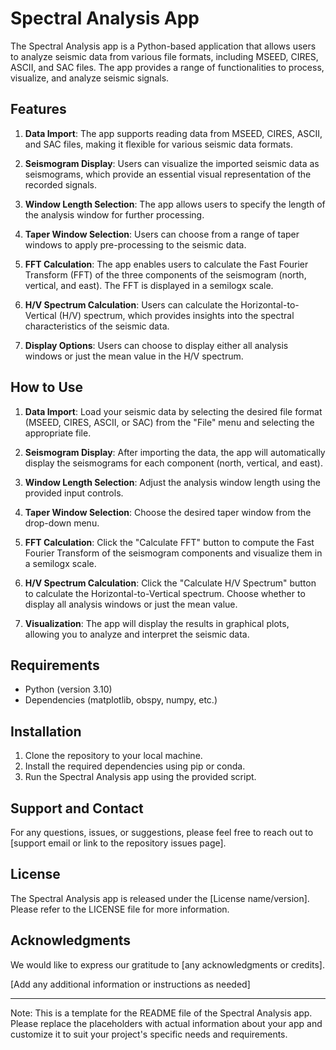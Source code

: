 # Spectral Analysis App

The Spectral Analysis app is a Python-based application that allows users to analyze seismic data from various file formats, including MSEED, CIRES, ASCII, and SAC files. The app provides a range of functionalities to process, visualize, and analyze seismic signals.

## Features

1. **Data Import**: The app supports reading data from MSEED, CIRES, ASCII, and SAC files, making it flexible for various seismic data formats.

2. **Seismogram Display**: Users can visualize the imported seismic data as seismograms, which provide an essential visual representation of the recorded signals.

3. **Window Length Selection**: The app allows users to specify the length of the analysis window for further processing.

4. **Taper Window Selection**: Users can choose from a range of taper windows to apply pre-processing to the seismic data.

5. **FFT Calculation**: The app enables users to calculate the Fast Fourier Transform (FFT) of the three components of the seismogram (north, vertical, and east). The FFT is displayed in a semilogx scale.

6. **H/V Spectrum Calculation**: Users can calculate the Horizontal-to-Vertical (H/V) spectrum, which provides insights into the spectral characteristics of the seismic data.

7. **Display Options**: Users can choose to display either all analysis windows or just the mean value in the H/V spectrum.

## How to Use

1. **Data Import**: Load your seismic data by selecting the desired file format (MSEED, CIRES, ASCII, or SAC) from the "File" menu and selecting the appropriate file.

2. **Seismogram Display**: After importing the data, the app will automatically display the seismograms for each component (north, vertical, and east).

3. **Window Length Selection**: Adjust the analysis window length using the provided input controls.

4. **Taper Window Selection**: Choose the desired taper window from the drop-down menu.

5. **FFT Calculation**: Click the "Calculate FFT" button to compute the Fast Fourier Transform of the seismogram components and visualize them in a semilogx scale.

6. **H/V Spectrum Calculation**: Click the "Calculate H/V Spectrum" button to calculate the Horizontal-to-Vertical spectrum. Choose whether to display all analysis windows or just the mean value.

7. **Visualization**: The app will display the results in graphical plots, allowing you to analyze and interpret the seismic data.

## Requirements

- Python (version 3.10)
- Dependencies (matplotlib, obspy, numpy, etc.)

## Installation

1. Clone the repository to your local machine.
2. Install the required dependencies using pip or conda.
3. Run the Spectral Analysis app using the provided script.

## Support and Contact

For any questions, issues, or suggestions, please feel free to reach out to [support email or link to the repository issues page].

## License

The Spectral Analysis app is released under the [License name/version]. Please refer to the LICENSE file for more information.

## Acknowledgments

We would like to express our gratitude to [any acknowledgments or credits].

[Add any additional information or instructions as needed]

---
Note: This is a template for the README file of the Spectral Analysis app. Please replace the placeholders with actual information about your app and customize it to suit your project's specific needs and requirements.
